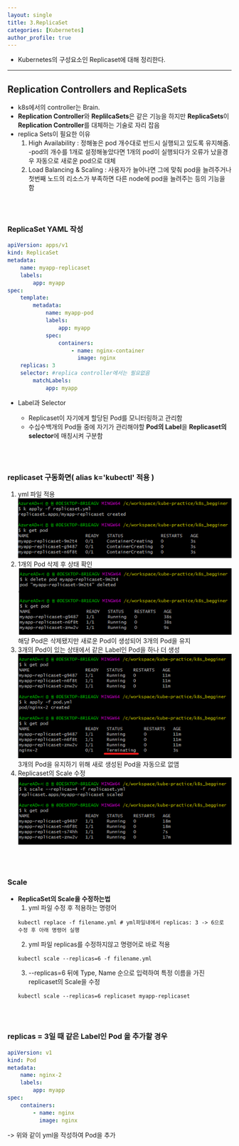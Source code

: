 ```yaml
---
layout: single
title: 3.ReplicaSet
categories: [Kubernetes]
author_profile: true
---
```


- Kubernetes의 구성요소인 Replicaset에 대해 정리한다.

---

## Replication Controllers and ReplicaSets

- k8s에서의 controller는 Brain.
- **Replication Controller**와 **ReplilcaSets**은 같은 기능을 하지만 **ReplicaSets**이 **Replication Controller**를 대체하는 기술로 자리 잡음
- replica Sets이 필요한 이유
    1. High Availability : 정해놓은 pod 개수대로 반드시 실행되고 있도록 유지해줌.<br>
    -pod의 개수를 1개로 설정해놓았다면 1개의 pod이 실행되다가 오류가 났을경우 자동으로 새로운 pod으로 대체<br>
    2. Load Balancing & Scaling : 사용자가 늘어나면 그에 맞춰 pod을 늘려주거나 첫번째 노드의 리소스가 부족하면 다른 node에 pod을 늘려주는 등의 기능을 함

<br><br>

### ReplicaSet YAML 작성
```yaml
apiVersion: apps/v1
kind: ReplicaSet
metadata:
    name: myapp-replicaset
    labels:
        app: myapp
spec:
    template:
        metadata:
            name: myapp-pod
            labels:
                app: myapp
            spec:
                containers:
                    - name: nginx-container
                      image: nginx
    replicas: 3
    selector: #replica controller에서는 필요없음 
        matchLabels:
            app: myapp
```

- Label과 Selector
    - Replicaset이 자기에게 할당된 Pod를 모니터링하고 관리함
    - 수십수백개의 Pod들 중에 자기가 관리해야할 **Pod의 Label**을 **Replicaset의 selector**에 매칭시켜 구분함
    
    <br><br>

### replicaset 구동화면( alias k='kubectl' 적용 )
 1. yml 파일 적용<br>
![](/assets/img/kubernetes/3_replicaset_1.png)
    <br>
2. 1개의 Pod 삭제 후 상태 확인<br>
![](/assets/img/kubernetes/3_replicaset_2.png)<br>
해당 Pod은 삭제됐지만 새로운 Pod이 생성되어 3개의 Pod을 유지
    <br>
3. 3개의 Pod이 있는 상태에서 같은 Label인 Pod을 하나 더 생성<br>
![](/assets/img/kubernetes/3_replicaset_3.png)<br>
3개의 Pod을 유지하기 위해 새로 생성된 Pod을 자동으로 없앰
    <br>
4. Replicaset의 Scale 수정<br>
![](/assets/img/kubernetes/3_replicaset_4.png)
    
<br><br>

### Scale
- **ReplicaSet의 Scale을 수정하는법**
    <br>
    1. yml 파일 수정 후 적용하는 명령어
    ```shell
    kubectl replace -f filename.yml # yml파일내에서 replicas: 3 -> 6으로 수정 후 아래 명령어 실행
    ```
    2. yml 파일 replicas를 수정하지않고 명령어로 바로 적용
    ```shell
    kubectl scale --replicas=6 -f filename.yml
    ```
    3. --replicas=6 뒤에 Type, Name 순으로 입력하여 특정 이름을 가진 replicaset의 Scale을 수정
    ```shell
    kubectl scale --replicas=6 replicaset myapp-replicaset 
    ```
<br><br>

### replicas = 3일 때 같은 Label인 Pod 을 추가할 경우
```yml
apiVersion: v1
kind: Pod
metadata:
    name: nginx-2
    labels:
        app: myapp
spec:
    containers:
        - name: nginx
          image: nginx
```
-> 위와 같이 yml을 작성하여 Pod을 추가




